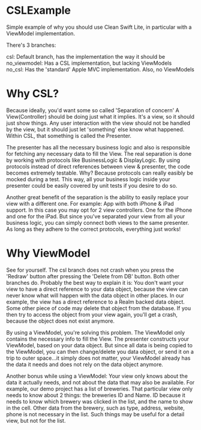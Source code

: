 # CSLExample

Simple example of why you should use Clean Swift Lite, in particular with a ViewModel implementation.

There's 3 branches:

csl: Default branch, has the implementation the way it should be\
no_viewmodel: Has a CSL implementation, but lacking ViewModels\
no_csl: Has the 'standard' Apple MVC implementation. Also, no ViewModels

# Why CSL?
Because ideally, you'd want some so called 'Separation of concern'
A View(Controller) should be doing just what it implies. It's a view, so it should just show things. 
Any user interaction with the view should not be handled by the view, but it should just let 'something' else know what happened.
Within CSL, that something is called the Presenter.

The presenter has all the necessary business logic and also is responsible for fetching any necessary data to fill the View.
The real separation is done by working with protocols like BusinessLogic & DisplayLogic. By using protocols instead of direct references between view & presenter, the code becomes extremely testable.
Why? Because protocols can really easibly be mocked during a test.
This way, all your business logic inside your presenter could be easily covered by unit tests if you desire to do so.

Another great benefit of the separation is the ability to easily replace your view with a different one.
For example:
App with both iPhone & iPad support. In this case you may opt for 2 view controllers. One for the iPhone and one for the iPad. But since you've separated your view from all your business logic, you can simply connect both views to the same presenter.
As long as they adhere to the correct protocols, everything just works!

# Why ViewModel
See for yourself. The csl branch does not crash when you press the 'Redraw' button after pressing the 'Delete from DB' button.
Both other branches do.
Probably the best way to explain it is:
You don't want your view to have a direct reference to your data object, because the view can never know what will happen with the data object in other places.
In our example, the view has a direct reference to a Realm backed data object. Some other piece of code may delete that object from the database. If you then try to access the object from your view again, you'll get a crash, because the object does not exist anymore.

By using a ViewModel, you're solving this problem. The ViewModel only contains the necessary info to fill the View. The presenter constructs your ViewModel, based on your data object.
But since all data is being copied to the ViewModel, you can then change/delete you data object, or send it on a trip to outer space...it simply does not matter, your ViewModel already has the data it needs and does not rely on the data object anymore.

Another bonus while using a ViewModel:
Your view only knows about the data it actually needs, and not about the data that may also be available.
For example, our demo project has a list of breweries. That particular view only needs to know about 2 things: the breweries ID and Name. ID because it needs to know which brewery was clicked in the list, and the name to show in the cell.
Other data from the brewery, such as type, address, website, phone is not necessary in the list. Such things may be useful for a detail view, but not for the list.
